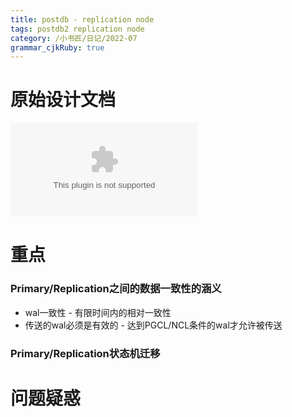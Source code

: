 ```yaml
---
title: postdb - replication node
tags: postdb2 replication node
category: /小书匠/日记/2022-07
grammar_cjkRuby: true
---
```

# 原始设计文档
 ![replic设计说明_v3](./attachments/replic设计说明_v3.docx)
 
 # 重点
 ### Primary/Replication之间的数据一致性的涵义
 - wal一致性 - 有限时间内的相对一致性
 - 传送的wal必须是有效的 - 达到PGCL/NCL条件的wal才允许被传送
 
 ### Primary/Replication状态机迁移
 
 ### 
 
 # 问题疑惑
 